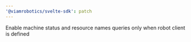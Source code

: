 ```yaml
---
'@viamrobotics/svelte-sdk': patch
---
```


Enable machine status and resource names queries only when robot client is defined
